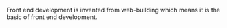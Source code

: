 
Front end development is invented from web-building which means it is the basic of front end development.